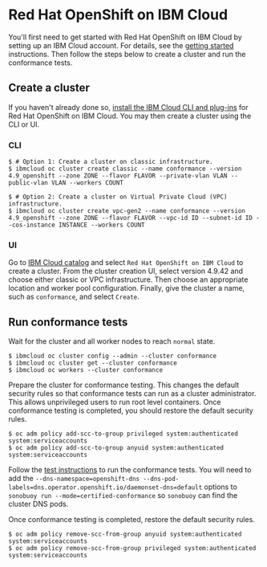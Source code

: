 # Red Hat OpenShift on IBM Cloud

You'll first need to get started with Red Hat OpenShift on IBM Cloud by setting up
an IBM Cloud account. For details, see the
[getting started](https://cloud.ibm.com/docs/openshift?topic=openshift-getting-started)
instructions. Then follow the steps below to create a cluster and run the conformance tests.

## Create a cluster

If you haven't already done so,
[install the IBM Cloud CLI and plug-ins](https://cloud.ibm.com/docs/openshift?topic=openshift-openshift-cli#cs_cli_install_steps)
for Red Hat OpenShift on IBM Cloud. You may then create a cluster using the CLI or UI.

### CLI

```
$ # Option 1: Create a cluster on classic infrastructure.
$ ibmcloud oc cluster create classic --name conformance --version 4.9_openshift --zone ZONE --flavor FLAVOR --private-vlan VLAN --public-vlan VLAN --workers COUNT

$ # Option 2: Create a cluster on Virtual Private Cloud (VPC) infrastructure.
$ ibmcloud oc cluster create vpc-gen2 --name conformance --version 4.9_openshift --zone ZONE --flavor FLAVOR --vpc-id ID --subnet-id ID --cos-instance INSTANCE --workers COUNT
```

### UI

Go to [IBM Cloud catalog](https://cloud.ibm.com/catalog?category=containers#services)
and select `Red Hat OpenShift on IBM Cloud` to create a cluster. From the
cluster creation UI, select version 4.9.42 and choose either classic or VPC
infrastructure. Then choose an appropriate location and worker pool configuration.
Finally, give the cluster a name, such as `conformance`, and select `Create`.

## Run conformance tests

Wait for the cluster and all worker nodes to reach `normal` state.

```
$ ibmcloud oc cluster config --admin --cluster conformance
$ ibmcloud oc cluster get --cluster conformance
$ ibmcloud oc workers --cluster conformance
```

Prepare the cluster for conformance testing. This changes the default security
rules so that conformance tests can run as a cluster administrator. This allows
unprivileged users to run root level containers. Once conformance testing is
completed, you should restore the default security rules.

```
$ oc adm policy add-scc-to-group privileged system:authenticated system:serviceaccounts
$ oc adm policy add-scc-to-group anyuid system:authenticated system:serviceaccounts
```

Follow the
[test instructions](https://github.com/cncf/k8s-conformance/blob/master/instructions.md#running)
to run the conformance tests. You will need to add the
`--dns-namespace=openshift-dns --dns-pod-labels=dns.operator.openshift.io/daemonset-dns=default`
options to `sonobuoy run --mode=certified-conformance` so `sonobuoy` can find
the cluster DNS pods.

Once conformance testing is completed, restore the default security rules.

```
$ oc adm policy remove-scc-from-group anyuid system:authenticated system:serviceaccounts
$ oc adm policy remove-scc-from-group privileged system:authenticated system:serviceaccounts
```
